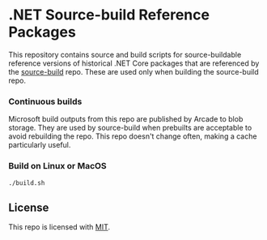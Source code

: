 # .NET Source-build Reference Packages

This repository contains source and build scripts for source-buildable reference versions of historical .NET Core packages that are referenced by the [source-build](https://github.com/dotnet/source-build) repo.  These are used only when building the source-build repo.

### Continuous builds

Microsoft build outputs from this repo are published by Arcade to blob storage.
They are used by source-build when prebuilts are acceptable to avoid rebuilding
the repo. This repo doesn't change often, making a cache particularly useful.

### Build on Linux or MacOS

```
./build.sh
```

## License

This repo is licensed with [MIT](LICENSE.txt).
